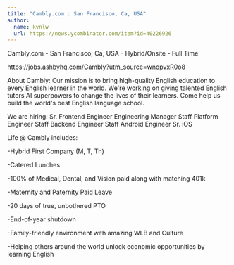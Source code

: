 ```yaml
---
title: "Cambly.com : San Francisco, Ca, USA"
author:
  name: kvnlw
  url: https://news.ycombinator.com/item?id=40226926
---
```

Cambly.com - San Francisco, Ca, USA - Hybrid&#x2F;Onsite - Full Time

<a href="https:&#x2F;&#x2F;jobs.ashbyhq.com&#x2F;Cambly?utm_source=wnopvxR0o8">https:&#x2F;&#x2F;jobs.ashbyhq.com&#x2F;Cambly?utm_source=wnopvxR0o8</a>

About Cambly: Our mission is to bring high-quality English education to every English learner in the world. We&#x27;re working on giving talented English tutors AI superpowers to change the lives of their learners. Come help us build the world&#x27;s best English language school.

We are hiring:
Sr. Frontend Engineer
Engineering Manager
Staff Platform Engineer
Staff Backend Engineer
Staff Android Engineer
Sr. iOS

Life @ Cambly includes:

-Hybrid First Company (M, T, Th)

-Catered Lunches

-100% of Medical, Dental, and Vision paid along with matching 401k

-Maternity and Paternity Paid Leave

-20 days of true, unbothered PTO

-End-of-year shutdown

-Family-friendly environment with amazing WLB and Culture

-Helping others around the world unlock economic opportunities by learning English

